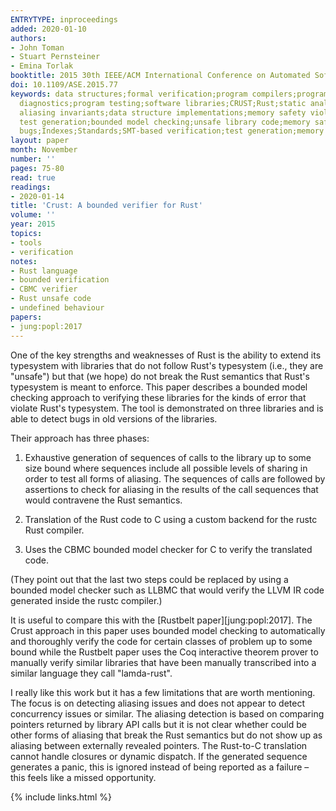 ```yaml
---
ENTRYTYPE: inproceedings
added: 2020-01-10
authors:
- John Toman
- Stuart Pernsteiner
- Emina Torlak
booktitle: 2015 30th IEEE/ACM International Conference on Automated Software Engineering (ASE)
doi: 10.1109/ASE.2015.77
keywords: data structures;formal verification;program compilers;program debugging;program
  diagnostics;program testing;software libraries;CRUST;Rust;static analysis;compiler;pointer
  aliasing invariants;data structure implementations;memory safety violations;exhaustive
  test generation;bounded model checking;unsafe library code;memory safety bugs;Arrays;Libraries;Safety;Computer
  bugs;Indexes;Standards;SMT-based verification;test generation;memory safety
layout: paper
month: November
number: ''
pages: 75-80
read: true
readings:
- 2020-01-14
title: 'Crust: A bounded verifier for Rust'
volume: ''
year: 2015
topics:
- tools
- verification
notes:
- Rust language
- bounded verification
- CBMC verifier
- Rust unsafe code
- undefined behaviour
papers:
- jung:popl:2017
---
```


One of the key strengths and weaknesses of Rust is the ability to extend its
typesystem with libraries that do not follow Rust's typesystem (i.e., they are
"unsafe") but that (we hope) do not break the Rust semantics that Rust's
typesystem is meant to enforce.
This paper describes a bounded model checking approach to verifying these
libraries for the kinds of error that violate Rust's typesystem.
The tool is demonstrated on three libraries and is able to detect
bugs in old versions of the libraries.

Their approach has three phases:

1. Exhaustive generation of sequences of calls to the library up to some
   size bound where sequences include all possible levels of sharing in order
   to test all forms of aliasing.
   The sequences of calls are followed by assertions to check for aliasing
   in the results of the call sequences that would contravene the Rust
   semantics.

2. Translation of the Rust code to C using a custom backend for the rustc Rust
   compiler.

3. Uses the CBMC bounded model checker for C to verify the translated code.

(They point out that the last two steps could be replaced by using a bounded
model checker such as LLBMC that would verify the LLVM IR code generated
inside the rustc compiler.)

It is useful to compare this with the
[Rustbelt paper][jung:popl:2017].
The Crust approach in this paper uses bounded model checking to automatically
and thoroughly
verify the code for certain classes of problem up to some bound
while the Rustbelt paper uses the Coq interactive theorem prover to manually verify
similar libraries that have been manually transcribed into
a similar language they call "lamda-rust".

I really like this work but it has a few limitations that are worth mentioning.
The focus is on detecting aliasing issues and does not appear to detect
concurrency issues or similar.
The aliasing detection is based on comparing pointers returned by library API
calls but it is not clear whether could be other forms of aliasing that
break the Rust semantics but do not show up as aliasing between
externally revealed pointers.
The Rust-to-C translation cannot handle closures or dynamic dispatch.
If the generated sequence generates a panic, this is ignored instead of
being reported as a failure – this feels like a missed opportunity.


{% include links.html %}
